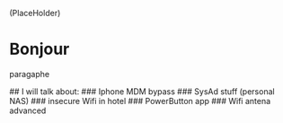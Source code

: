 (PlaceHolder)

# Bonjour
<p>paragaphe</p>
## I will talk about:
### Iphone MDM bypass
### SysAd stuff  (personal NAS)
### insecure Wifi in hotel
### PowerButton app
### Wifi antena advanced
